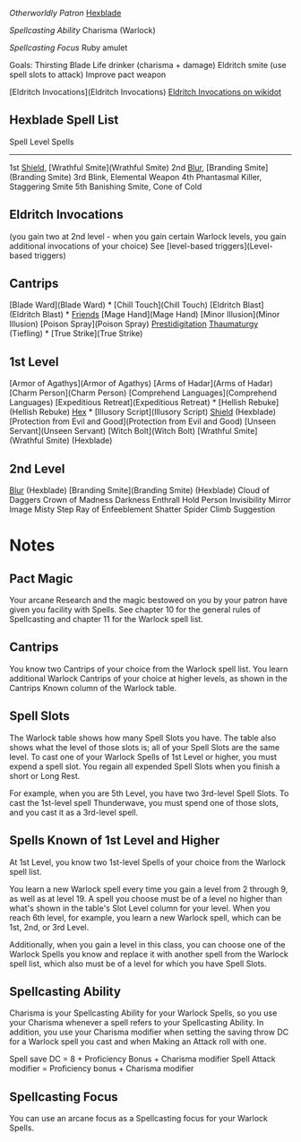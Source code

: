 *Otherworldly Patron*
	[Hexblade](Hexblade)

*Spellcasting Ability*
	Charisma (Warlock)

*Spellcasting Focus*
	Ruby amulet

Goals:
	Thirsting Blade
	Life drinker (charisma + damage)
	Eldritch smite (use spell slots to attack)
	Improve pact weapon

[Eldritch Invocations](Eldritch Invocations)
[Eldritch Invocations on wikidot](http://dnd5e.wikidot.com/warlock:eldritch-invocations)

## Hexblade Spell List

Spell Level	Spells
-----------     ------
1st		[Shield](Shield), [Wrathful Smite](Wrathful Smite)
2nd		[Blur](Blur), [Branding Smite](Branding Smite)
3rd		Blink, Elemental Weapon
4th		Phantasmal Killer, Staggering Smite
5th		Banishing Smite, Cone of Cold

## Eldritch Invocations

(you gain two at 2nd level - when you gain certain Warlock levels, you gain additional invocations of your choice)
See [level-based triggers](Level-based triggers)

## Cantrips

[Blade Ward](Blade Ward) *
[Chill Touch](Chill Touch) 
[Eldritch Blast](Eldritch Blast) *
[Friends](Friends) 
[Mage Hand](Mage Hand) 
[Minor Illusion](Minor Illusion) 
[Poison Spray](Poison Spray) 
[Prestidigitation](Prestidigitation)
[Thaumaturgy](Thaumaturgy) (Tiefling) *
[True Strike](True Strike)

## 1st Level

[Armor of Agathys](Armor of Agathys)
[Arms of Hadar](Arms of Hadar)
[Charm Person](Charm Person) 
[Comprehend Languages](Comprehend Languages) 
[Expeditious Retreat](Expeditious Retreat) *
[Hellish Rebuke](Hellish Rebuke)
[Hex](Hex) *
[Illusory Script](Illusory Script) 
[Shield](Shield) (Hexblade)
[Protection from Evil and Good](Protection from Evil and Good) 
[Unseen Servant](Unseen Servant) 
[Witch Bolt](Witch Bolt)
[Wrathful Smite](Wrathful Smite) (Hexblade)

## 2nd Level

[Blur](Blur) (Hexblade)
[Branding Smite](Branding Smite) (Hexblade)
Cloud of Daggers
Crown of Madness
Darkness
Enthrall
Hold Person
Invisibility
Mirror Image
Misty Step
Ray of Enfeeblement
Shatter
Spider Climb
Suggestion

# Notes

## Pact Magic
Your arcane Research and the magic bestowed on you by your patron have given you facility with Spells. See chapter 10 for the general rules of Spellcasting and chapter 11 for the Warlock spell list.

## Cantrips
You know two Cantrips of your choice from the Warlock spell list. You learn additional Warlock Cantrips of your choice at higher levels, as shown in the Cantrips Known column of the Warlock table.

## Spell Slots
The Warlock table shows how many Spell Slots you have. The table also shows what the level of those slots is; all of your Spell Slots are the same level. To cast one of your Warlock Spells of 1st Level or higher, you must expend a spell slot. You regain all expended Spell Slots when you finish a short or Long Rest.

For example, when you are 5th Level, you have two 3rd-level Spell Slots. To cast the 1st-level spell Thunderwave, you must spend one of those slots, and you cast it as a 3rd-level spell.

## Spells Known of 1st Level and Higher

At 1st Level, you know two 1st-level Spells of your choice from the Warlock spell list.

You learn a new Warlock spell every time you gain a level from 2 through 9, as well as at level 19. A spell you choose must be of a level no higher than what's shown in the table's Slot Level column for your level. When you reach 6th level, for example, you learn a new Warlock spell, which can be 1st, 2nd, or 3rd Level.

Additionally, when you gain a level in this class, you can choose one of the Warlock Spells you know and replace it with another spell from the Warlock spell list, which also must be of a level for which you have Spell Slots.

## Spellcasting Ability

Charisma is your Spellcasting Ability for your Warlock Spells, so you use your Charisma whenever a spell refers to your Spellcasting Ability. In addition, you use your Charisma modifier when setting the saving throw DC for a Warlock spell you cast and when Making an Attack roll with one.

Spell save DC = 8 + Proficiency Bonus + Charisma modifier
Spell Attack modifier = Proficiency bonus + Charisma modifier

## Spellcasting Focus

You can use an arcane focus as a Spellcasting focus for your Warlock Spells.
